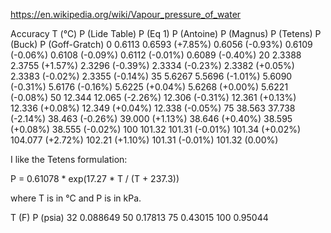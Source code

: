 <https://en.wikipedia.org/wiki/Vapour_pressure_of_water>

Accuracy
T (°C)	P (Lide Table)	P (Eq 1)	P (Antoine)	P (Magnus)	P (Tetens)	P (Buck)	P (Goff-Gratch)
0	0.6113	0.6593 (+7.85%)	0.6056 (-0.93%)	0.6109 (-0.06%)	0.6108 (-0.09%)	0.6112 (-0.01%)	0.6089 (-0.40%)
20	2.3388	2.3755 (+1.57%)	2.3296 (-0.39%)	2.3334 (-0.23%)	2.3382 (+0.05%)	2.3383 (-0.02%)	2.3355 (-0.14%)
35	5.6267	5.5696 (-1.01%)	5.6090 (-0.31%)	5.6176 (-0.16%)	5.6225 (+0.04%)	5.6268 (+0.00%)	5.6221 (-0.08%)
50	12.344	12.065 (-2.26%)	12.306 (-0.31%)	12.361 (+0.13%)	12.336 (+0.08%)	12.349 (+0.04%)	12.338 (-0.05%)
75	38.563	37.738 (-2.14%)	38.463 (-0.26%)	39.000 (+1.13%)	38.646 (+0.40%)	38.595 (+0.08%)	38.555 (-0.02%)
100	101.32	101.31 (-0.01%)	101.34 (+0.02%)	104.077 (+2.72%)	102.21 (+1.10%)	101.31 (-0.01%)	101.32 (0.00%)

I like the Tetens formulation:

P = 0.61078 * exp(17.27 * T / (T + 237.3))

where T is in °C and P is in kPa.


T (F) P (psia)
32    0.088649
50    0.17813
75    0.43015
100   0.95044
